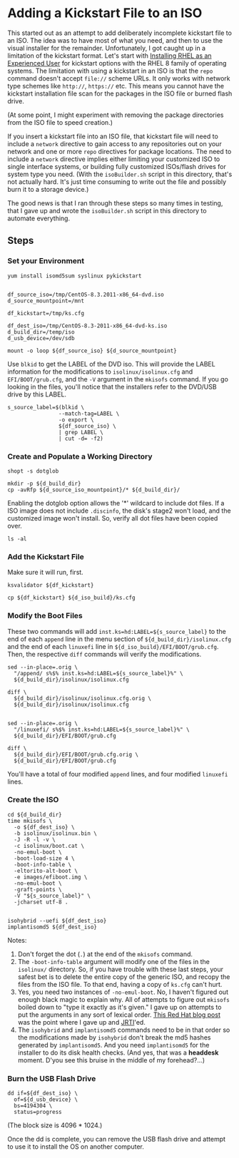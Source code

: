 # Adding a Kickstart File to an ISO

This started out as an attempt to add deliberately incomplete kickstart file to
an ISO. The idea was to have most of what you need, and then to use the visual
installer for the remainder. Unfortunately, I got caught up in a limitation of
the kickstart format. Let's start with
[Installing RHEL as an Experienced User][redhat01] for kickstart options with
the RHEL 8 family of operating systems. The limitation with using a kickstart
in an ISO is that the `repo` command doesn't accept `file://` scheme URLs. It
only works with network type schemes like `http://`, `https://` etc. This means
you cannot have the kickstart installation file scan for the packages in the
ISO file or burned flash drive.

(At some point, I might experiment with removing the package directories from
the ISO file to speed creation.)

If you insert a kickstart file into an ISO file, that kickstart file will need
to include a `network` directive to gain access to any repositories out
on your network and one or more `repo` directives for package locations. The
need to include a `network` directive implies either limiting your customized
ISO to single interface systems, or building fully customized ISOs/flash drives
for system type you need. (With the `isoBuilder.sh` script in this directory,
that's not actually hard. It's just time consuming to write out the file and
possibly burn it to a storage device.)

The good news is that I ran through these steps so many times in testing, that
I gave up and wrote the `isoBuilder.sh` script in this directory to automate
everything.

[redhat01]: https://access.redhat.com/documentation/en-us/red_hat_enterprise_linux/8/html/performing_an_advanced_rhel_installation/kickstart-commands-and-options-reference_installing-rhel-as-an-experienced-user#user_kickstart-commands-for-system-configuration

## Steps

### Set your Environment

```
yum install isomd5sum syslinux pykickstart


df_source_iso=/tmp/CentOS-8.3.2011-x86_64-dvd.iso
d_source_mountpoint=/mnt

df_kickstart=/tmp/ks.cfg

df_dest_iso=/tmp/CentOS-8.3-2011-x86_64-dvd-ks.iso
d_build_dir=/temp/iso
d_usb_device=/dev/sdb

mount -o loop ${df_source_iso} ${d_source_mountpoint}
```

Use `blkid` to get the LABEL of the DVD iso. This will provide the LABEL
information for the modifications to `isolinux/isolinux.cfg` and
`EFI/BOOT/grub.cfg`, and the `-V` argument in the `mkisofs` command. If you go
looking in the files, you'll notice that the installers refer to the DVD/USB
drive by this LABEL.

```
s_source_label=$(blkid \
                --match-tag=LABEL \
                -o export \
                ${df_source_iso} \
                | grep LABEL \
                | cut -d= -f2)
```


### Create and Populate a Working Directory

```
shopt -s dotglob

mkdir -p ${d_build_dir}
cp -avRfp ${d_source_iso_mountpoint}/* ${d_build_dir}/
```

Enabling the dotglob option allows the '*' wildcard to include dot files. If a
ISO image does not include `.discinfo`, the disk's stage2 won't load, and the
customized image won't install. So, verify all dot files have been copied over.

```
ls -al
```


### Add the Kickstart File

Make sure it will run, first.

```
ksvalidator ${df_kickstart}

cp ${df_kickstart} ${d_iso_build}/ks.cfg
```


###  Modify the Boot Files

These two commands will add `inst.ks=hd:LABEL=${s_source_label}` to the end
of each `append` line in the menu section of `${d_build_dir}/isolinux.cfg` and
the end of each `linuxefi` line in `${d_iso_build}/EFI/BOOT/grub.cfg`. Then,
the respective `diff` commands will verify the modifications.

```
sed --in-place=.orig \
  "/append/ s%$% inst.ks=hd:LABEL=${s_source_label}%" \
  ${d_build_dir}/isolinux/isolinux.cfg

diff \
  ${d_build_dir}/isolinux/isolinux.cfg.orig \
  ${d_build_dir}/isolinux/isolinux.cfg


sed --in-place=.orig \
  "/linuxefi/ s%$% inst.ks=hd:LABEL=${s_source_label}%" \
  ${d_build_dir}/EFI/BOOT/grub.cfg

diff \
  ${d_build_dir}/EFI/BOOT/grub.cfg.orig \
  ${d_build_dir}/EFI/BOOT/grub.cfg
```


You'll have a total of four modified `append` lines, and four modified
`linuxefi` lines.


### Create the ISO

```
cd ${d_build_dir}
time mkisofs \
  -o ${df_dest_iso} \
  -b isolinux/isolinux.bin \
  -J -R -l -v \
  -c isolinux/boot.cat \
  -no-emul-boot \
  -boot-load-size 4 \
  -boot-info-table \
  -eltorito-alt-boot \
  -e images/efiboot.img \
  -no-emul-boot \
  -graft-points \
  -V "${s_source_label}" \
  -jcharset utf-8 .


isohybrid --uefi ${df_dest_iso}
implantisomd5 ${df_dest_iso}

```

Notes:
1. Don't forget the dot (`.`) at the end of the `mkisofs` command.
1. The `-boot-info-table` argument will modify one of the files in the
`isolinux/` directory. So, if you have trouble with these last steps, your
safest bet is to delete the entire copy of the generic ISO, and recopy the
files from the ISO file. To that end, having a copy of `ks.cfg` can't hurt.
1. Yes, you need two instances of `-no-emul-boot`. No, I haven't figured out
enough black magic to explain why. All of attempts to figure out `mkisofs`
boiled down to "type it exactly as it's given." I gave up on attempts to put
the arguments in any sort of lexical order. [This Red Hat blog post][blog] was
the point where I gave up and [JRTI][]'ed.
1. The `isohybrid` and `implantisomd5` commands need to be in that order so the
modifications made by `isohybrid` don't break the md5 hashes generated by
`implantisomd5`. And you need `implantisomd5` for the installer to do its disk
health checks. (And yes, that was a **headdesk** moment. D'you see this bruise
in the middle of my forehead?...)

[blog]: https://www.redhat.com/sysadmin/optimized-iso-image
[JRTI]: https://www.space.com/28445-spacex-elon-musk-drone-ships-names.html


### Burn the USB Flash Drive

```
dd if=${df_dest_iso} \
  of=${d_usb_device} \
  bs=4194304 \
  status=progress
```

(The block size is 4096 * 1024.)

Once the dd is complete, you can remove the USB flash drive and attempt to use
it to install the OS on another computer.
